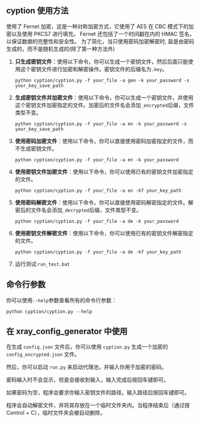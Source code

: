 ## cyption 使用方法

使用了 Fernet 加密，这是一种对称加密方式，它使用了 AES 在 CBC 模式下的加密以及使用 PKCS7 进行填充。
Fernet 还包括了一个时间戳在内的 HMAC 签名，以保证数据的完整性和安全性。
为了简化，当只使用密码加密解密时, 盐是由密码生成的，而不是随机生成的(除了第一种方法外)

1. **只生成密钥文件**：使用以下命令，你可以生成一个密钥文件，然后后面只能使用这个密钥文件进行加密和解密操作。密钥文件的后缀名为`.key`。

   ```shell
   python cyption/cyption.py -f your_file -a gen -k your_password -s your_key_save_path
   ```

2. **生成密钥文件并加密文件**：使用以下命令，你可以生成一个密钥文件，并使用这个密钥文件加密指定的文件。加密后的文件名会添加`_encrypted`后缀，文件类型不变。

   ```shell
   python cyption/cyption.py -f your_file -a en -k your_password -s your_key_save_path
   ```

3. **使用密码加密文件**：使用以下命令，你可以直接使用密码加密指定的文件，而不生成密钥文件。

   ```shell
   python cyption/cyption.py -f your_file -a en -k your_password
   ```

4. **使用密钥文件加密文件**：使用以下命令，你可以使用已有的密钥文件加密指定的文件。

   ```shell
   python cyption/cyption.py -f your_file -a en -kf your_key_path
   ```

5. **使用密码解密文件**：使用以下命令，你可以直接使用密码解密指定的文件。解密后的文件名会添加`_decrypted`后缀，文件类型不变。

   ```shell
   python cyption/cyption.py -f your_file -a de -k your_password
   ```

6. **使用密钥文件解密文件**：使用以下命令，你可以使用已有的密钥文件解密指定的文件。

   ```shell
   python cyption/cyption.py -f your_file -a de -kf your_key_path
   ```

7. 运行测试:`run_test.bat`

## 命令行参数

你可以使用`--help`参数查看所有的命令行参数：

```shell
python cyption/cyption.py --help
```

## 在 xray_config_generator 中使用

在生成 `config.json` 文件后，你可以使用 `cyption.py` 生成一个加密的 `config_encrypted.json` 文件。

然后，你可以启动 `run.py` 来启动代理池，并输入你用于加密的密码。

密码输入时不会显示，但是会接收到输入，输入完成后按回车键即可。

如果密码为空，程序会要求你输入密钥文件的路径。输入路径后按回车键即可。

程序会自动解密文件，并将其存放在一个临时文件夹内。当程序结束后（通过按 Control + C），临时文件夹会被自动删除。
